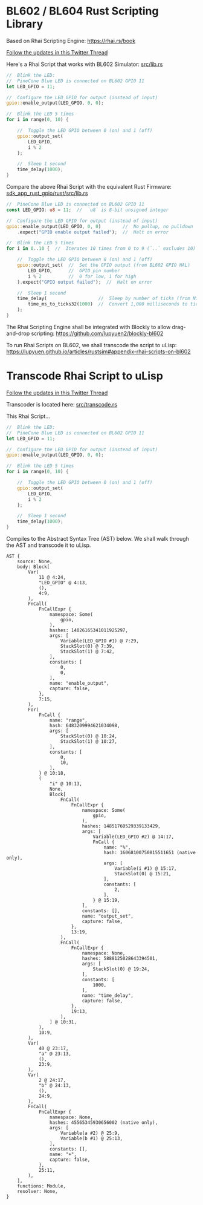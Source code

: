 # BL602 / BL604 Rust Scripting Library

Based on Rhai Scripting Engine: https://rhai.rs/book

[Follow the updates in this Twitter Thread](https://twitter.com/MisterTechBlog/status/1427758328004759552)

Here's a Rhai Script that works with BL602 Simulator: [src/lib.rs](src/lib.rs)

```rust
//  Blink the LED:
//  PineCone Blue LED is connected on BL602 GPIO 11
let LED_GPIO = 11;

//  Configure the LED GPIO for output (instead of input)
gpio::enable_output(LED_GPIO, 0, 0);

//  Blink the LED 5 times
for i in range(0, 10) {

    //  Toggle the LED GPIO between 0 (on) and 1 (off)
    gpio::output_set(
        LED_GPIO, 
        i % 2
    );

    //  Sleep 1 second
    time_delay(1000);
}
```

Compare the above Rhai Script with the equivalent Rust Firmware: [sdk_app_rust_gpio/rust/src/lib.rs](../sdk_app_rust_gpio/rust/src/lib.rs)

```rust
//  PineCone Blue LED is connected on BL602 GPIO 11
const LED_GPIO: u8 = 11;  //  `u8` is 8-bit unsigned integer

//  Configure the LED GPIO for output (instead of input)
gpio::enable_output(LED_GPIO, 0, 0)        //  No pullup, no pulldown
    .expect("GPIO enable output failed");  //  Halt on error

//  Blink the LED 5 times
for i in 0..10 {  //  Iterates 10 times from 0 to 9 (`..` excludes 10)

    //  Toggle the LED GPIO between 0 (on) and 1 (off)
    gpio::output_set(  //  Set the GPIO output (from BL602 GPIO HAL)
        LED_GPIO,      //  GPIO pin number
        i % 2          //  0 for low, 1 for high
    ).expect("GPIO output failed");  //  Halt on error

    //  Sleep 1 second
    time_delay(                   //  Sleep by number of ticks (from NimBLE Porting Layer)
        time_ms_to_ticks32(1000)  //  Convert 1,000 milliseconds to ticks (from NimBLE Porting Layer)
    );
}
```

The Rhai Scripting Engine shall be integrated with Blockly to allow drag-and-drop scripting: https://github.com/lupyuen2/blockly-bl602

To run Rhai Scripts on BL602, we shall transcode the script to uLisp: https://lupyuen.github.io/articles/rustsim#appendix-rhai-scripts-on-bl602

# Transcode Rhai Script to uLisp

[Follow the updates in this Twitter Thread](https://twitter.com/MisterTechBlog/status/1427758328004759552)

Transcoder is located here: [src/transcode.rs](src/transcode.rs)

This Rhai Script...

```rust
//  Blink the LED:
//  PineCone Blue LED is connected on BL602 GPIO 11
let LED_GPIO = 11;

//  Configure the LED GPIO for output (instead of input)
gpio::enable_output(LED_GPIO, 0, 0);

//  Blink the LED 5 times
for i in range(0, 10) {

    //  Toggle the LED GPIO between 0 (on) and 1 (off)
    gpio::output_set(
        LED_GPIO, 
        i % 2
    );

    //  Sleep 1 second
    time_delay(1000);
}
```

Compiles to the Abstract Syntax Tree (AST) below. We shall walk through the AST and transcode it to uLisp.

```text
AST {
    source: None,
    body: Block[
        Var(
            11 @ 4:24,
            "LED_GPIO" @ 4:13,
            (),
            4:9,
        ),
        FnCall(
            FnCallExpr {
                namespace: Some(
                    gpio,
                ),
                hashes: 14026165341011925297,
                args: [
                    Variable(LED_GPIO #1) @ 7:29,
                    StackSlot(0) @ 7:39,
                    StackSlot(1) @ 7:42,
                ],
                constants: [
                    0,
                    0,
                ],
                name: "enable_output",
                capture: false,
            },
            7:15,
        ),
        For(
            FnCall {
                name: "range",
                hash: 6483209994621034098,
                args: [
                    StackSlot(0) @ 10:24,
                    StackSlot(1) @ 10:27,
                ],
                constants: [
                    0,
                    10,
                ],
            } @ 10:18,
            (
                "i" @ 10:13,
                None,
                Block[
                    FnCall(
                        FnCallExpr {
                            namespace: Some(
                                gpio,
                            ),
                            hashes: 14851760529339133429,
                            args: [
                                Variable(LED_GPIO #2) @ 14:17,
                                FnCall {
                                    name: "%",
                                    hash: 16068100750815511651 (native only),
                                    args: [
                                        Variable(i #1) @ 15:17,
                                        StackSlot(0) @ 15:21,
                                    ],
                                    constants: [
                                        2,
                                    ],
                                } @ 15:19,
                            ],
                            constants: [],
                            name: "output_set",
                            capture: false,
                        },
                        13:19,
                    ),
                    FnCall(
                        FnCallExpr {
                            namespace: None,
                            hashes: 5888125028643394501,
                            args: [
                                StackSlot(0) @ 19:24,
                            ],
                            constants: [
                                1000,
                            ],
                            name: "time_delay",
                            capture: false,
                        },
                        19:13,
                    ),
                ] @ 10:31,
            ),
            10:9,
        ),
        Var(
            40 @ 23:17,
            "a" @ 23:13,
            (),
            23:9,
        ),
        Var(
            2 @ 24:17,
            "b" @ 24:13,
            (),
            24:9,
        ),
        FnCall(
            FnCallExpr {
                namespace: None,
                hashes: 45565345930656002 (native only),
                args: [
                    Variable(a #2) @ 25:9,
                    Variable(b #1) @ 25:13,
                ],
                constants: [],
                name: "+",
                capture: false,
            },
            25:11,
        ),
    ],
    functions: Module,
    resolver: None,
}
```
